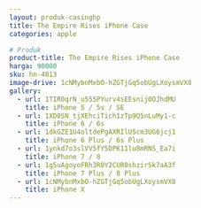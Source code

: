 ```yaml
---
layout: produk-casinghp
title: The Empire Rises iPhone Case
categories: apple

# Produk
product-title: The Empire Rises iPhone Case
harga: 90000
sku: hn-4813
image-drive: 1cNMybnMxbO-hZGTjGq5obUgLXoysmVX8
gallery:
  - url: 1TIR0qrN_u555PYurv4sEEsnij0OJhdMU
    title: iPhone 5 / 5s / SE
  - url: 1XD0SN_tjXEhciTich1zTp9Q5nLuMy1-c
    title: iPhone 6 / 6s
  - url: 1dkGZE1U4oltdePgAXRIlUScm3UG6jcj1
    title: iPhone 6 Plus / 6s Plus
  - url: 1ynkd7o3slVV5fY5DPK11lu8mRNS_Ea7i
    title: iPhone 7 / 8
  - url: 1g5uAgoyoFRh3R0Y2CUR0shzirSk7aA3f
    title: iPhone 7 Plus / 8 Plus
  - url: 1cNMybnMxbO-hZGTjGq5obUgLXoysmVX8
    title: iPhone X
---
```

